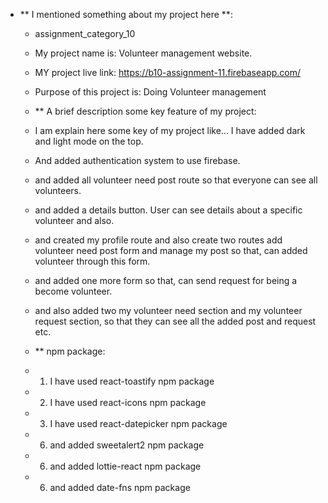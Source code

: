 - ** I mentioned something about my project here **:
  - assignment_category_10
  - My project name is: Volunteer management website.
  - MY project live link: https://b10-assignment-11.firebaseapp.com/
  - Purpose of this project is: Doing Volunteer management 

  - ** A brief description some key feature of my project:
  - I am explain here some key of my project like... I have added dark and light mode on the top.
  - And added authentication system to use firebase.
  - and added all volunteer need post route so that everyone can see all volunteers.
  - and added a details button. User can see details about a specific volunteer and also.
  - and created my profile route and also create two routes add volunteer need post form and manage my post so that, can added volunteer through this form.
  - and added one more form so that, can send request for being a become volunteer.
  - and also added two my volunteer need section and my volunteer request section, so that they can see all the added post and request etc.

  - ** npm package:
  - 1. I have used react-toastify npm package
  - 2. I have used react-icons npm package
  - 3. I have used react-datepicker npm package
  - 6. and added sweetalert2 npm package
  - 6. and added lottie-react npm package
  - 6. and added date-fns npm package



